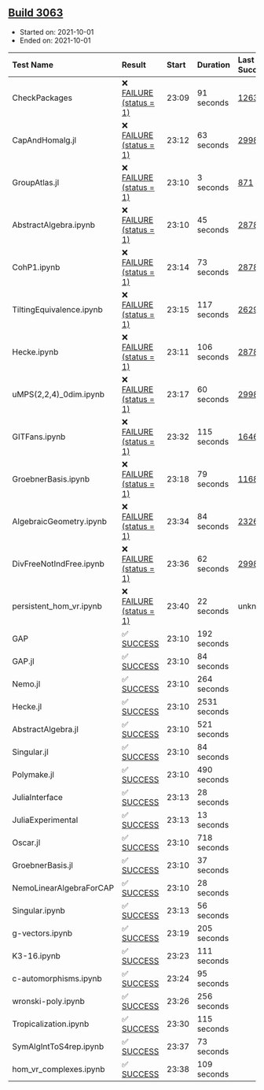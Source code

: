 ## [Build 3063](https://oscarci.mathematik.uni-kl.de/job/oscar-stable/3063/)

* Started on: 2021-10-01
* Ended on: 2021-10-01

| Test Name    | Result | Start | Duration | Last Success | First Failure |
|:-------------|:-------|:------|:---------|:-------------|:--------------|
| CheckPackages | ❌ [FAILURE (status = 1)](https://oscarci.mathematik.uni-kl.de/job/oscar-stable/3063/artifact/logs/build-3063/CheckPackages.log) | 23:09 | 91 seconds | [1263](https://oscarci.mathematik.uni-kl.de/job/oscar-stable/1263/) | [1264](https://oscarci.mathematik.uni-kl.de/job/oscar-stable/1264/) |
| CapAndHomalg.jl | ❌ [FAILURE (status = 1)](https://oscarci.mathematik.uni-kl.de/job/oscar-stable/3063/artifact/logs/build-3063/CapAndHomalg.jl.log) | 23:12 | 63 seconds | [2998](https://oscarci.mathematik.uni-kl.de/job/oscar-stable/2998/) | [2999](https://oscarci.mathematik.uni-kl.de/job/oscar-stable/2999/) |
| GroupAtlas.jl | ❌ [FAILURE (status = 1)](https://oscarci.mathematik.uni-kl.de/job/oscar-stable/3063/artifact/logs/build-3063/GroupAtlas.jl.log) | 23:10 | 3 seconds | [871](https://oscarci.mathematik.uni-kl.de/job/oscar-stable/871/) | [872](https://oscarci.mathematik.uni-kl.de/job/oscar-stable/872/) |
| AbstractAlgebra.ipynb | ❌ [FAILURE (status = 1)](https://oscarci.mathematik.uni-kl.de/job/oscar-stable/3063/artifact/logs/build-3063/AbstractAlgebra.ipynb.log) | 23:10 | 45 seconds | [2878](https://oscarci.mathematik.uni-kl.de/job/oscar-stable/2878/) | [2879](https://oscarci.mathematik.uni-kl.de/job/oscar-stable/2879/) |
| CohP1.ipynb | ❌ [FAILURE (status = 1)](https://oscarci.mathematik.uni-kl.de/job/oscar-stable/3063/artifact/logs/build-3063/CohP1.ipynb.log) | 23:14 | 73 seconds | [2878](https://oscarci.mathematik.uni-kl.de/job/oscar-stable/2878/) | [2879](https://oscarci.mathematik.uni-kl.de/job/oscar-stable/2879/) |
| TiltingEquivalence.ipynb | ❌ [FAILURE (status = 1)](https://oscarci.mathematik.uni-kl.de/job/oscar-stable/3063/artifact/logs/build-3063/TiltingEquivalence.ipynb.log) | 23:15 | 117 seconds | [2629](https://oscarci.mathematik.uni-kl.de/job/oscar-stable/2629/) | [2630](https://oscarci.mathematik.uni-kl.de/job/oscar-stable/2630/) |
| Hecke.ipynb | ❌ [FAILURE (status = 1)](https://oscarci.mathematik.uni-kl.de/job/oscar-stable/3063/artifact/logs/build-3063/Hecke.ipynb.log) | 23:11 | 106 seconds | [2878](https://oscarci.mathematik.uni-kl.de/job/oscar-stable/2878/) | [2879](https://oscarci.mathematik.uni-kl.de/job/oscar-stable/2879/) |
| uMPS(2,2,4)_0dim.ipynb | ❌ [FAILURE (status = 1)](https://oscarci.mathematik.uni-kl.de/job/oscar-stable/3063/artifact/logs/build-3063/uMPS-2-2-4-_0dim.ipynb.log) | 23:17 | 60 seconds | [2998](https://oscarci.mathematik.uni-kl.de/job/oscar-stable/2998/) | [2999](https://oscarci.mathematik.uni-kl.de/job/oscar-stable/2999/) |
| GITFans.ipynb | ❌ [FAILURE (status = 1)](https://oscarci.mathematik.uni-kl.de/job/oscar-stable/3063/artifact/logs/build-3063/GITFans.ipynb.log) | 23:32 | 115 seconds | [1646](https://oscarci.mathematik.uni-kl.de/job/oscar-stable/1646/) | [1647](https://oscarci.mathematik.uni-kl.de/job/oscar-stable/1647/) |
| GroebnerBasis.ipynb | ❌ [FAILURE (status = 1)](https://oscarci.mathematik.uni-kl.de/job/oscar-stable/3063/artifact/logs/build-3063/GroebnerBasis.ipynb.log) | 23:18 | 79 seconds | [1168](https://oscarci.mathematik.uni-kl.de/job/oscar-stable/1168/) | [1169](https://oscarci.mathematik.uni-kl.de/job/oscar-stable/1169/) |
| AlgebraicGeometry.ipynb | ❌ [FAILURE (status = 1)](https://oscarci.mathematik.uni-kl.de/job/oscar-stable/3063/artifact/logs/build-3063/AlgebraicGeometry.ipynb.log) | 23:34 | 84 seconds | [2326](https://oscarci.mathematik.uni-kl.de/job/oscar-stable/2326/) | [2327](https://oscarci.mathematik.uni-kl.de/job/oscar-stable/2327/) |
| DivFreeNotIndFree.ipynb | ❌ [FAILURE (status = 1)](https://oscarci.mathematik.uni-kl.de/job/oscar-stable/3063/artifact/logs/build-3063/DivFreeNotIndFree.ipynb.log) | 23:36 | 62 seconds | [2998](https://oscarci.mathematik.uni-kl.de/job/oscar-stable/2998/) | [2999](https://oscarci.mathematik.uni-kl.de/job/oscar-stable/2999/) |
| persistent_hom_vr.ipynb | ❌ [FAILURE (status = 1)](https://oscarci.mathematik.uni-kl.de/job/oscar-stable/3063/artifact/logs/build-3063/persistent_hom_vr.ipynb.log) | 23:40 | 22 seconds | unknown | unknown |
| GAP | ✅ [SUCCESS](https://oscarci.mathematik.uni-kl.de/job/oscar-stable/3063/artifact/logs/build-3063/GAP.log) | 23:10 | 192 seconds |  |  |
| GAP.jl | ✅ [SUCCESS](https://oscarci.mathematik.uni-kl.de/job/oscar-stable/3063/artifact/logs/build-3063/GAP.jl.log) | 23:10 | 84 seconds |  |  |
| Nemo.jl | ✅ [SUCCESS](https://oscarci.mathematik.uni-kl.de/job/oscar-stable/3063/artifact/logs/build-3063/Nemo.jl.log) | 23:10 | 264 seconds |  |  |
| Hecke.jl | ✅ [SUCCESS](https://oscarci.mathematik.uni-kl.de/job/oscar-stable/3063/artifact/logs/build-3063/Hecke.jl.log) | 23:10 | 2531 seconds |  |  |
| AbstractAlgebra.jl | ✅ [SUCCESS](https://oscarci.mathematik.uni-kl.de/job/oscar-stable/3063/artifact/logs/build-3063/AbstractAlgebra.jl.log) | 23:10 | 521 seconds |  |  |
| Singular.jl | ✅ [SUCCESS](https://oscarci.mathematik.uni-kl.de/job/oscar-stable/3063/artifact/logs/build-3063/Singular.jl.log) | 23:10 | 84 seconds |  |  |
| Polymake.jl | ✅ [SUCCESS](https://oscarci.mathematik.uni-kl.de/job/oscar-stable/3063/artifact/logs/build-3063/Polymake.jl.log) | 23:10 | 490 seconds |  |  |
| JuliaInterface | ✅ [SUCCESS](https://oscarci.mathematik.uni-kl.de/job/oscar-stable/3063/artifact/logs/build-3063/JuliaInterface.log) | 23:13 | 28 seconds |  |  |
| JuliaExperimental | ✅ [SUCCESS](https://oscarci.mathematik.uni-kl.de/job/oscar-stable/3063/artifact/logs/build-3063/JuliaExperimental.log) | 23:13 | 13 seconds |  |  |
| Oscar.jl | ✅ [SUCCESS](https://oscarci.mathematik.uni-kl.de/job/oscar-stable/3063/artifact/logs/build-3063/Oscar.jl.log) | 23:10 | 718 seconds |  |  |
| GroebnerBasis.jl | ✅ [SUCCESS](https://oscarci.mathematik.uni-kl.de/job/oscar-stable/3063/artifact/logs/build-3063/GroebnerBasis.jl.log) | 23:10 | 37 seconds |  |  |
| NemoLinearAlgebraForCAP | ✅ [SUCCESS](https://oscarci.mathematik.uni-kl.de/job/oscar-stable/3063/artifact/logs/build-3063/NemoLinearAlgebraForCAP.log) | 23:10 | 28 seconds |  |  |
| Singular.ipynb | ✅ [SUCCESS](https://oscarci.mathematik.uni-kl.de/job/oscar-stable/3063/artifact/logs/build-3063/Singular.ipynb.log) | 23:13 | 56 seconds |  |  |
| g-vectors.ipynb | ✅ [SUCCESS](https://oscarci.mathematik.uni-kl.de/job/oscar-stable/3063/artifact/logs/build-3063/g-vectors.ipynb.log) | 23:19 | 205 seconds |  |  |
| K3-16.ipynb | ✅ [SUCCESS](https://oscarci.mathematik.uni-kl.de/job/oscar-stable/3063/artifact/logs/build-3063/K3-16.ipynb.log) | 23:23 | 111 seconds |  |  |
| c-automorphisms.ipynb | ✅ [SUCCESS](https://oscarci.mathematik.uni-kl.de/job/oscar-stable/3063/artifact/logs/build-3063/c-automorphisms.ipynb.log) | 23:24 | 95 seconds |  |  |
| wronski-poly.ipynb | ✅ [SUCCESS](https://oscarci.mathematik.uni-kl.de/job/oscar-stable/3063/artifact/logs/build-3063/wronski-poly.ipynb.log) | 23:26 | 256 seconds |  |  |
| Tropicalization.ipynb | ✅ [SUCCESS](https://oscarci.mathematik.uni-kl.de/job/oscar-stable/3063/artifact/logs/build-3063/Tropicalization.ipynb.log) | 23:30 | 115 seconds |  |  |
| SymAlgIntToS4rep.ipynb | ✅ [SUCCESS](https://oscarci.mathematik.uni-kl.de/job/oscar-stable/3063/artifact/logs/build-3063/SymAlgIntToS4rep.ipynb.log) | 23:37 | 73 seconds |  |  |
| hom_vr_complexes.ipynb | ✅ [SUCCESS](https://oscarci.mathematik.uni-kl.de/job/oscar-stable/3063/artifact/logs/build-3063/hom_vr_complexes.ipynb.log) | 23:38 | 109 seconds |  |  |
